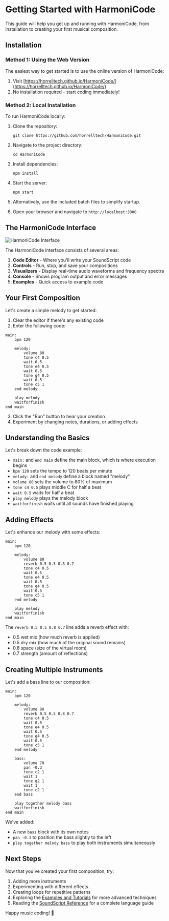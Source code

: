 # Getting Started with HarmoniCode

This guide will help you get up and running with HarmoniCode, from installation to creating your first musical composition.

## Installation

### Method 1: Using the Web Version

The easiest way to get started is to use the online version of HarmoniCode:

1. Visit [https://horrelltech.github.io/HarmoniCode/](https://horrelltech.github.io/HarmoniCode/)
2. No installation required - start coding immediately!

### Method 2: Local Installation

To run HarmoniCode locally:

1. Clone the repository:
   ```
   git clone https://github.com/horrelltech/HarmoniCode.git
   ```

2. Navigate to the project directory:
   ```
   cd HarmoniCode
   ```

3. Install dependencies:
   ```
   npm install
   ```

4. Start the server:
   ```
   npm start
   ```

5. Alternatively, use the included batch files to simplify startup.

6. Open your browser and navigate to `http://localhost:3000`

## The HarmoniCode Interface

![HarmoniCode Interface](images/interface.png)

The HarmoniCode interface consists of several areas:

1. **Code Editor** - Where you'll write your SoundScript code
2. **Controls** - Run, stop, and save your compositions
3. **Visualizers** - Display real-time audio waveforms and frequency spectra
4. **Console** - Shows program output and error messages
5. **Examples** - Quick access to example code

## Your First Composition

Let's create a simple melody to get started:

1. Clear the editor if there's any existing code
2. Enter the following code:

```
main:
    bpm 120
    
    melody:
        volume 80
        tone c4 0.5
        wait 0.5
        tone e4 0.5
        wait 0.5
        tone g4 0.5
        wait 0.5
        tone c5 1
    end melody
    
    play melody
    waitforfinish
end main
```

3. Click the "Run" button to hear your creation
4. Experiment by changing notes, durations, or adding effects

## Understanding the Basics

Let's break down the code example:

- `main:` and `end main` define the main block, which is where execution begins
- `bpm 120` sets the tempo to 120 beats per minute
- `melody:` and `end melody` define a block named "melody"
- `volume 80` sets the volume to 80% of maximum
- `tone c4 0.5` plays middle C for half a beat
- `wait 0.5` waits for half a beat
- `play melody` plays the melody block
- `waitforfinish` waits until all sounds have finished playing

## Adding Effects

Let's enhance our melody with some effects:

```
main:
    bpm 120
    
    melody:
        volume 80
        reverb 0.5 0.5 0.8 0.7
        tone c4 0.5
        wait 0.5
        tone e4 0.5
        wait 0.5
        tone g4 0.5
        wait 0.5
        tone c5 1
    end melody
    
    play melody
    waitforfinish
end main
```

The `reverb 0.5 0.5 0.8 0.7` line adds a reverb effect with:
- 0.5 wet mix (how much reverb is applied)
- 0.5 dry mix (how much of the original sound remains)
- 0.8 space (size of the virtual room)
- 0.7 strength (amount of reflections)

## Creating Multiple Instruments

Let's add a bass line to our composition:

```
main:
    bpm 120
    
    melody:
        volume 80
        reverb 0.5 0.5 0.8 0.7
        tone c4 0.5
        wait 0.5
        tone e4 0.5
        wait 0.5
        tone g4 0.5
        wait 0.5
        tone c5 1
    end melody
    
    bass:
        volume 70
        pan -0.3
        tone c2 1
        wait 1
        tone g2 1
        wait 1
        tone c2 1
    end bass
    
    play together melody bass
    waitforfinish
end main
```

We've added:
- A new `bass` block with its own notes
- `pan -0.3` to position the bass slightly to the left
- `play together melody bass` to play both instruments simultaneously

## Next Steps

Now that you've created your first composition, try:

1. Adding more instruments
2. Experimenting with different effects
3. Creating loops for repetitive patterns
4. Exploring the [Examples and Tutorials](Examples-and-Tutorials) for more advanced techniques
5. Reading the [SoundScript Reference](SoundScript-Reference) for a complete language guide

Happy music coding! 🎵

